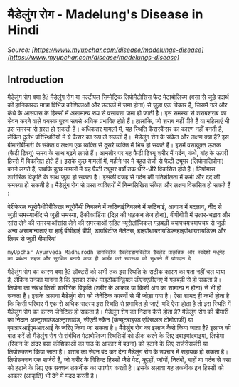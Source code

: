 # मैडेलुंग रोग - Madelung's Disease in Hindi
_Source: [https://www.myupchar.com/disease/madelungs-disease](https://www.myupchar.com/disease/madelungs-disease)_

## Introduction
मैडेलुंग रोग क्या है?
मैडेलुंग रोग या मल्टीपल सिम्मेट्रिक लिपोमैटोसिस फैट मेटाबोलिज्म (वसा से जुड़े पदार्थ की हानिकारक मात्रा विभिन्न कोशिकाओं और ऊतकों में जमा होना) से जुड़ा एक विकार है, जिसमें गले और कंधे के आसपास के हिस्सों में असामान्य रूप से वसावसा जमा हो जाती है। इस समस्या से शराबशराब का सेवन करने वाले वयस्क पुरुष सबसे अधिक प्रभावित होते हैं। हालांकि, जो शराब नहीं पीते हैं या महिलाएं भी इस समस्या से ग्रस्त हो सकती हैं।
अधिकतर मामलों में, यह स्थिति कैंसरकैंसर का कारण नहीं बनती है, लेकिन दुर्लभ परिस्थितियों में ये कैंसर का रूप ले सकती है। 
मैडेलुंग रोग के संकेत और लक्षण क्या हैं?
इस बीमारीबीमारी के संकेत व लक्षण एक व्यक्ति से दूसरे व्यक्ति में भिन्न हो सकते हैं। इसमें वसायुक्त ऊतक (फैटी टिश्यू) समय के साथ बढ़ने लगते हैं। आमतौर पर यह फैटी टिश्यू शरीर में गर्दन, कंधे, बांह के ऊपरी हिस्से में विकसित होते हैं। इसके कुछ मामलों में, महीने भर में बहुत तेजी से फैटी ट्यूमर (लिपोमालिपोमा) बनने लगते हैं, जबकि कुछ मामलों में यह फैटी ट्यूमर वर्षों तक धीरे-धीरे विकसित होते हैं।
लिपोमास शारीरिक विकृति के साथ जुड़ा हो सकता है। इसकी वजह से गर्दन की गतिशीलता में कमी और दर्द की समस्या हो सकती है।
मैडेलुंग रोग से ग्रस्त व्यक्तियों में निम्नलिखित संकेत और लक्षण विकसित हो सकते हैं :

पेरीफेरल न्यूरोपैथीपेरीफेरल न्यूरोपैथी
निगलने में कठिनाईनिगलने में कठिनाई, आवाज में बदलाव, नींद से जुड़ी समस्यानींद से जुड़ी समस्या, टैकीकार्डिया (दिल की धड़कन तेज होना), बीपीबीपी में उतार-चढ़ाव और सांस लेने की समस्याओंसांस लेने की समस्याओं सहित न्यूरोलॉजिकल गड़बड़ी
चयापचयचयापचय से जुड़ी अन्य असामान्यताएं या हाई बीपीहाई बीपी, डायबिटीज मेलेटस, हाइपोथायरायडिज्महाइपोथायरायडिज्म और लिवर से जुड़ी बीमारियां
	myUpchar Ayurveda Madhurodh डायबिटीज टैबलेटडायबिटीज टैबलेट प्राकृतिक और स्वदेशी मधुमेह का प्रबंधन सहज और सुरक्षित बनाये आज ही आर्डर करे स्वास्थ्य को सुधरने में योगदान दे 


मैडेलुंग रोग का कारण क्या है?
डॉक्टरों को अभी तक इस स्थिति के सटीक कारण का पता नहीं चल पाया है, लेकिन उनका मानना है कि इसका संबंध माइटोकॉन्ड्रियल डीएनएडीएनए में गड़बड़ी से हो सकता है। लिपोमा का संबंध किसी शारीरिक विकृति (शरीर के आकार या किसी अंग का सामान्य न होना) से भी हो सकता है। इसके अलावा मैडेलुंग रोग को जेनेटिक कारणों से भी जोड़ा गया है। ऐसा शायद ही कभी होता है कि किसी परिवार में एक से अधिक सदस्य इस स्थिति से प्रभावित हो जाएं, यदि ऐसा होता है तो इस स्थिति में मैडेलुंग रोग का कारण जेनेटिक हो सकता है।
मैडेलुंग रोग का निदान कैसे होता है?
मैडेलुंग रोग की बीमारी का निदान अल्ट्रासाउंडअल्ट्रासाउंड, सीएटी स्कैन (कंप्यूटराइज्ड एक्सिअल टोमोग्राफी) या एमआरआईएमआरआई के जरिए किया जा सकता है।
मैडेलुंग रोग का इलाज कैसे किया जाता है?
इलाज की बात करें तो मैडेलुंग रोग से संबंधित मेटाबोलिज्म स्थितियों को ठीक करने के लिए दवाइयांदवाइयां, लिपोमा (स्किन के अंदर वसा कोशिकाओं का गांठ के आकार में बढ़ना) को हटाने के लिए सर्जरीसर्जरी या लिपोसक्शन किया जाता है। शराब का सेवन बंद कर देना मैडेलुंग रोग के उपचार में सहायक हो सकता है।
लिपोसक्शन एक सर्जरी है, जो शरीर के विशिष्ट हिस्सों जैसे पेट, कूल्हों, जांघों, नितंबों, बाहों या गर्दन से वसा को हटाने के लिए एक सक्शन तकनीक का उपयोग करती है। इसके अलावा यह तकनीक इन हिस्सों को आकार (आकृति) भी देने में मदद करती है।

